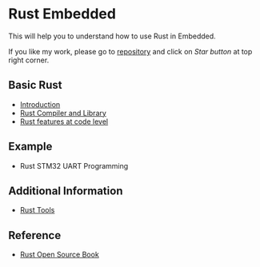 # Rust Embedded

This will help you to understand how to use Rust in Embedded.

If you like my work, please go to [repository](https://github.com/RohitPatil555/Rust-Embedded) and click on *Star button* at top right corner.

## Basic Rust

* [Introduction](https://rohitpatil555.github.io/Rust-Embedded/presentation/intro.html)
* [Rust Compiler and Library](presentation/rust_compiler_and_library.md)
* [Rust features at code level](https://rohitpatil555.github.io/Rust-Embedded/presentation/rust_code_level.html)

## Example

* Rust STM32 UART Programming

## Additional Information
* [Rust Tools](presentation/rust_tools.md)

## Reference 

* [Rust Open Source Book](https://doc.rust-lang.org/book/)
